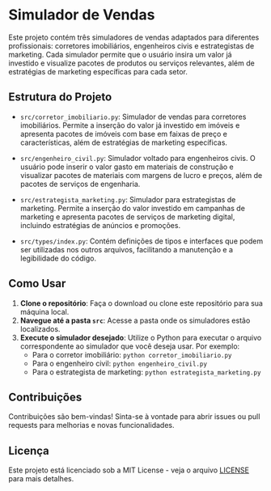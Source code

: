 # Simulador de Vendas

Este projeto contém três simuladores de vendas adaptados para diferentes profissionais: corretores imobiliários, engenheiros civis e estrategistas de marketing. Cada simulador permite que o usuário insira um valor já investido e visualize pacotes de produtos ou serviços relevantes, além de estratégias de marketing específicas para cada setor.

## Estrutura do Projeto

- `src/corretor_imobiliario.py`: Simulador de vendas para corretores imobiliários. Permite a inserção do valor já investido em imóveis e apresenta pacotes de imóveis com base em faixas de preço e características, além de estratégias de marketing específicas.

- `src/engenheiro_civil.py`: Simulador voltado para engenheiros civis. O usuário pode inserir o valor gasto em materiais de construção e visualizar pacotes de materiais com margens de lucro e preços, além de pacotes de serviços de engenharia.

- `src/estrategista_marketing.py`: Simulador para estrategistas de marketing. Permite a inserção do valor investido em campanhas de marketing e apresenta pacotes de serviços de marketing digital, incluindo estratégias de anúncios e promoções.

- `src/types/index.py`: Contém definições de tipos e interfaces que podem ser utilizadas nos outros arquivos, facilitando a manutenção e a legibilidade do código.

## Como Usar

1. **Clone o repositório**: Faça o download ou clone este repositório para sua máquina local.
2. **Navegue até a pasta `src`**: Acesse a pasta onde os simuladores estão localizados.
3. **Execute o simulador desejado**: Utilize o Python para executar o arquivo correspondente ao simulador que você deseja usar. Por exemplo:
   - Para o corretor imobiliário: `python corretor_imobiliario.py`
   - Para o engenheiro civil: `python engenheiro_civil.py`
   - Para o estrategista de marketing: `python estrategista_marketing.py`

## Contribuições

Contribuições são bem-vindas! Sinta-se à vontade para abrir issues ou pull requests para melhorias e novas funcionalidades.

## Licença

Este projeto está licenciado sob a MIT License - veja o arquivo [LICENSE](LICENSE) para mais detalhes.